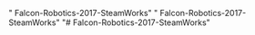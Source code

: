 " Falcon-Robotics-2017-SteamWorks" 
" Falcon-Robotics-2017-SteamWorks" 
"# Falcon-Robotics-2017-SteamWorks" 
